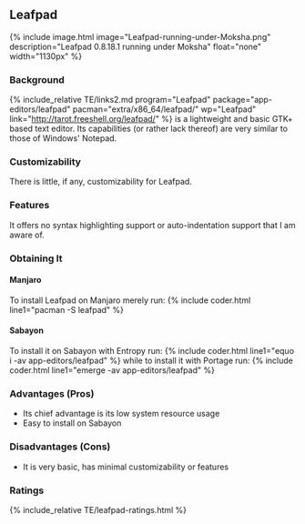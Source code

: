 ## Leafpad
{% include image.html image="Leafpad-running-under-Moksha.png" description="Leafpad 0.8.18.1 running under Moksha" float="none" width="1130px" %}

### Background
{% include_relative TE/links2.md program="Leafpad" package="app-editors/leafpad" pacman="extra/x86_64/leafpad/" wp="Leafpad" link="http://tarot.freeshell.org/leafpad/" %} is a lightweight and basic GTK+ based text editor. Its capabilities (or rather lack thereof) are very similar to those of Windows' Notepad.

### Customizability
There is little, if any, customizability for Leafpad.

### Features
It offers no syntax highlighting support or auto-indentation support that I am aware of.

### Obtaining It
#### Manjaro
To install Leafpad on Manjaro merely run:
{% include coder.html line1="pacman -S leafpad" %}

#### Sabayon
To install it on Sabayon with Entropy run:
{% include coder.html line1="equo i -av app-editors/leafpad" %}
while to install it with Portage run:
{% include coder.html line1="emerge -av app-editors/leafpad" %}

### Advantages (Pros)
* Its chief advantage is its low system resource usage
* Easy to install on Sabayon

### Disadvantages (Cons)
* It is very basic, has minimal customizability or features

### Ratings
{% include_relative TE/leafpad-ratings.html %}

